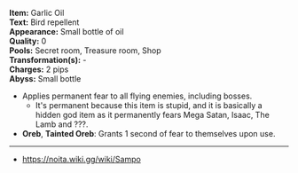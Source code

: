 **Item:** Garlic Oil
<br>
**Text:** Bird repellent
<br>
**Appearance:** Small bottle of oil
<br>
**Quality:** 0
<br>
**Pools:** Secret room, Treasure room, Shop
<br>
**Transformation(s):** -
<br>
**Charges:** 2 pips
<br>
**Abyss:** Small bottle

- Applies permanent fear to all flying enemies, including bosses.
  - It's permanent because this item is stupid, and it is basically a hidden god item as it permanently fears Mega Satan, Isaac, The Lamb and ???.
- **Oreb**, **Tainted Oreb**: Grants 1 second of fear to themselves upon use.

---

- https://noita.wiki.gg/wiki/Sampo